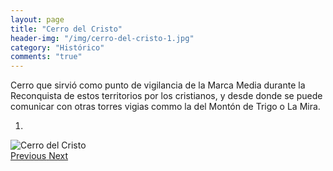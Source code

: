 ```yaml
---
layout: page
title: "Cerro del Cristo"
header-img: "/img/cerro-del-cristo-1.jpg"
category: "Histórico"
comments: "true"
---
```



Cerro que sirvió como punto de vigilancia de la Marca Media durante la Reconquista de estos territorios por los cristianos, y desde donde se puede comunicar con otras torres vigias commo la del Montón de Trigo o La Mira.



<div id="myCarousel" class="carousel slide" data-ride="carousel">
  <!-- Indicators -->
  <ol class="carousel-indicators">
    <li data-target="#myCarousel" data-slide-to="0" class="active"></li>
  </ol>
  <!-- Wrapper for slides -->
  <div class="carousel-inner" role="listbox">
    <div class="item active">
      <img src="{{ site.github.url }}/img/cerro-del-cristo-1.jpg" alt="Cerro del Cristo">
    </div>
  <!-- Left and right controls -->
  <a class="left carousel-control" href="#myCarousel" role="button" data-slide="prev">
    <span class="glyphicon glyphicon-chevron-left" aria-hidden="true"></span>
    <span class="sr-only">Previous</span>
  </a>
  <a class="right carousel-control" href="#myCarousel" role="button" data-slide="next">
    <span class="glyphicon glyphicon-chevron-right" aria-hidden="true"></span>
    <span class="sr-only">Next</span>
  </a>
</div>


